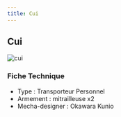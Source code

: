 ```yaml
---
title: Cui
---
```


Cui
---


![cui](/images/stories/saga/msgundam/mechas/cui.png)


### Fiche Technique


- Type : Transporteur Personnel   
- Armement : mitrailleuse x2  
- Mecha-designer : Okawara Kunio

